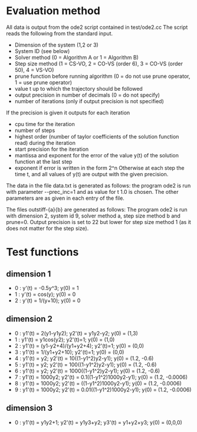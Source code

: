 # Evaluation method
All data is output from the ode2 script contained in test/ode2.cc
The script reads the following from the standard input.
- Dimension of the system (1,2 or 3)
- System ID (see below)
- Solver method (0 = Algorithm A or 1 = Algorithm B)
- Step size method (1 = CS-VO, 2 = CO-VS (order 6), 3 = CO-VS (order 50), 4 = VS-VO)
- prune function before running algorithm (0 = do not use prune operator, 1 = use prune operator)
- value t up to which the trajectory should be followed
- output precision in number of decimals (0 = do not specify)
- number of iterations (only if output precision is not specified) 

If the precision is given it outputs for each iteration 
- cpu time for the iteration
- number of steps 
- highest order (number of taylor coefficients of the solution function read) during the iteration
- start precision for the iteration
- mantissa and exponent for the error of the value y(t) of the solution function at the last step
- exponent if error is written in the form 2^n
Otherwise at each step the time t, and all values of y(t) are output with the given precision.

The data in the file data.txt is generated as follows:
the program ode2 is run with parameter --prec_inc=1 and as value for t 1.0 is chosen. 
The other parameters are as given in each entry of the file.

The files outstiff-{a}{b} are generated as follows:
The program ode2 is run with dimension 2, system id 9, solver method a, step size method b and prune=0.
Output precision is set to 22 but lower for step size method 1 (as it does not matter for the step size).

# Test functions
## dimension 1
- 0 : y'(t) = -0.5y^3; y(0) = 1
- 1 : y'(t) = cos(y); y(0) = 0
- 2 : y'(t) = 1/(y+10); y(0) = 0
## dimension 2
- 0 : y1'(t) = 2(y1-y1y2); y2'(t) = y1y2-y2; y(0) = (1,3)
- 1 : y1'(t) = y1cos(y2); y2'(t)=1; y(0) = (1,0)
- 2 : y1'(t) = (y1-y2+4)/(y1+y2+4); y2'(t)=1; y(0) = (0,0)
- 3 : y1'(t) = 1/(y1+y2+10); y2'(t)=1; y(0) = (0,0)
- 4 : y1'(t) = y2; y2'(t) = 10((1-y1^2)y2-y1); y(0) = (1.2, -0.6)
- 5 : y1'(t) = y2; y2'(t) = 100((1-y1^2)y2-y1); y(0) = (1.2, -0.6)
- 6 : y1'(t) = y2; y2'(t) = 1000((1-y1^2)y2-y1); y(0) = (1.2, -0.6)
- 7 : y1'(t) = 1000y2; y2'(t) = 0.1((1-y1^2)1000y2-y1); y(0) = (1.2, -0.0006)
- 8 : y1'(t) = 1000y2; y2'(t) = ((1-y1^2)1000y2-y1); y(0) = (1.2, -0.0006)
- 9 : y1'(t) = 1000y2; y2'(t) = 0.01((1-y1^2)1000y2-y1); y(0) = (1.2, -0.0006)
## dimension 3
- 0 : y1'(t) = y1y2+1; y2'(t) = y1y3+y2; y3'(t) = y1+y2+y3; y(0) = (0,0,0)
